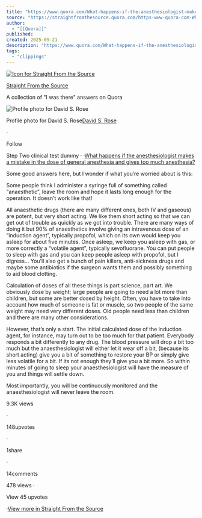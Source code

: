 ```yaml
---
title: "https://www.quora.com/What-happens-if-the-anesthesiologist-makes-a-mistake-in-the-dose-of-general-anesthesia-and-gives-too-much-anesthesi..."
source: "https://straightfromthesource.quora.com/https-www-quora-com-What-happens-if-the-anesthesiologist-makes-a-mistake-in-the-dose-of-general-anesthesia-and-gives-t?ch=10&oid=232743499&share=b9b26874&srid=tIPY&target_type=post"
author:
  - "[[Quora]]"
published:
created: 2025-09-21
description: "https://www.quora.com/What-happens-if-the-anesthesiologist-makes-a-mistake-in-the-dose-of-general-anesthesia-and-gives-too-much-anesthesia/answer/David-Banks-399"
tags:
  - "clippings"
---
```

[![Icon for Straight From the Source](https://qph.cf2.quoracdn.net/main-thumb-ti-200-100-wqnyfhkywpxkbdjdofhuqkmxzkgrzdfd.jpeg)](https://straightfromthesource.quora.com/)

[Straight From the Source](https://straightfromthesource.quora.com/)

A collection of "I was there" answers on Quora

![Profile photo for David S. Rose](https://qph.cf2.quoracdn.net/main-thumb-304227-50-DqNMNqKzCh6gwQNzevNGtpyZrIwvqDPR.jpeg)

Profile photo for David S. Rose[David S. Rose](https://www.quora.com/profile/David-S-Rose)

·

Follow

Step Two clinical test dummy · ·[What happens if the anesthesiologist makes a mistake in the dose of general anesthesia and gives too much anesthesia?](https://www.quora.com/What-happens-if-the-anesthesiologist-makes-a-mistake-in-the-dose-of-general-anesthesia-and-gives-too-much-anesthesia)

Some good answers here, but I wonder if what you’re worried about is this:

Some people think I administer a syringe full of something called “anaesthetic”, leave the room and hope it lasts long enough for the operation. It doesn’t work like that!

All anaesthetic drugs (there are many different ones, both IV and gaseous) are potent, but very short acting. We like them short acting so that we can get out of trouble as quickly as we got into trouble. There are many ways of doing it but 90% of anaesthetics involve giving an intravenous dose of an “induction agent”, typically propofol, which on its own would keep you asleep for about five minutes. Once asleep, we keep you asleep with gas, or more correctly a “volatile agent”, typically sevofluorane. You can put people to sleep with gas and you can keep people asleep with propofol, but I digress… You’ll also get a bunch of pain killers, anti-sickness drugs and maybe some antibiotics if the surgeon wants them and possibly something to aid blood clotting.

Calculation of doses of all these things is part science, part art. We obviously dose by weight; large people are going to need a lot more than children, but some are better dosed by height. Often, you have to take into account how much of someone is fat or muscle, so two people of the same weight may need very different doses. Old people need less than children and there are many other considerations.

However, that’s only a start. The initial calculated dose of the induction agent, for instance, may turn out to be too much for that patient. Everybody responds a bit differently to any drug. The blood pressure will drop a bit too much but the anaesthesiologist will either let it wear off a bit, (because its short acting) give you a bit of something to restore your BP or simply give less volatile for a bit. If its not enough they’ll give you a bit more. So within minutes of going to sleep your anaesthesiologist will have the measure of you and things will settle down.

Most importantly, you will be continuously monitored and the anaesthesiologist will never leave the room.

9.3K views

·

148upvotes

·

1share

·

14comments

478 views ·

View 45 upvotes

·[View more in Straight From the Source](https://straightfromthesource.quora.com/)